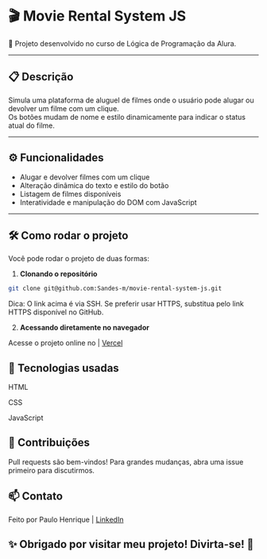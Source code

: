 # 🎬 Movie Rental System JS

🚀 Projeto desenvolvido no curso de Lógica de Programação da Alura.

---

## 📋 Descrição


Simula uma plataforma de aluguel de filmes onde o usuário pode alugar ou devolver um filme com um clique.  
Os botões mudam de nome e estilo dinamicamente para indicar o status atual do filme.

---

## ⚙️ Funcionalidades


- Alugar e devolver filmes com um clique  
- Alteração dinâmica do texto e estilo do botão  
- Listagem de filmes disponíveis  
- Interatividade e manipulação do DOM com JavaScript

---

## 🛠️ Como rodar o projeto


Você pode rodar o projeto de duas formas:

1. **Clonando o repositório**

```bash
git clone git@github.com:Sandes-m/movie-rental-system-js.git 
```
Dica: O link acima é via SSH. Se preferir usar HTTPS, substitua pelo link HTTPS disponível no GitHub.

2. **Acessando diretamente no navegador** 

Acesse o projeto online no | [Vercel](movie-rental-system-js.vercel.app)


## 🧰 Tecnologias usadas


HTML

CSS

JavaScript

## 🤝 Contribuições


Pull requests são bem-vindos! Para grandes mudanças, abra uma issue primeiro para discutirmos.

## 📫 Contato


Feito por Paulo Henrique | [LinkedIn](https://www.linkedin.com/in/paulo-m-sandes-51742422b)


## ✨ Obrigado por visitar meu projeto! Divirta-se! 🎉


